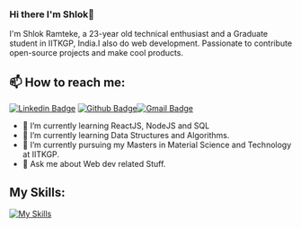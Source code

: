 
### Hi there I'm Shlok👋
I'm Shlok Ramteke, a 23-year old technical enthusiast and a Graduate student in IITKGP, India.I also do web development. Passionate to contribute open-source projects and make cool products.<br>
## 📫 How to reach me: 
[![Linkedin Badge](https://img.shields.io/badge/-Linkedin-4169E1?style=flat-square&logo=Linkedin&logoColor=white&&link=https://www.linkedin.com/in/shlok-ramteke-2407/)](https://www.linkedin.com/in/shlok-ramteke-2407/)
[![Github Badge](https://img.shields.io/badge/-Github-000?style=flat-square&logo=Github&logoColor=white&&link=https://github.com/ShlokRamteke)](https://github.com/ShlokRamteke)[![Gmail Badge](https://img.shields.io/badge/-Gmail-c14438?style=flat-square&logo=Gmail&logoColor=white&link=mailto:shlok.ramteke24@gmail.com)](mailto:shlok.ramteke24@gmail.com)


- 🌱 I’m currently learning ReactJS, NodeJS and SQL
- 🌱 I’m currently learning Data Structures and Algorithms.
- 🔭 I’m currently pursuing my Masters in Material Science and Technology at IITKGP.
- 💬 Ask me about Web dev related Stuff.

## My Skills:
[![My Skills](https://skillicons.dev/icons?i=js,react,nodejs,html,css,py,unity,matlab,latex,cpp,blender)](https://skillicons.dev)



